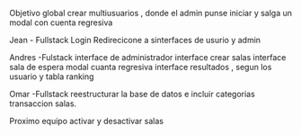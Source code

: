 Objetivo global
crear multiusuarios , donde el admin punse iniciar y salga un modal con cuenta regresiva


Jean - Fullstack
Login Redirecicone a sinterfaces de usurio y admin


Andres -Fulstack
interface de administrador
interface crear salas
interface sala de espera
modal cuanta regresiva
interface resultados , segun los usuario y tabla ranking

Omar -Fullstack
reestructurar la base de datos e incluir categorias
transaccion salas.


Proximo equipo
activar y desactivar salas
